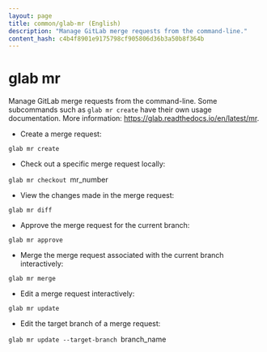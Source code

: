 ```yaml
---
layout: page
title: common/glab-mr (English)
description: "Manage GitLab merge requests from the command-line."
content_hash: c4b4f8901e9175798cf905806d36b3a50b8f364b
---
```

# glab mr

Manage GitLab merge requests from the command-line.
Some subcommands such as `glab mr create` have their own usage documentation.
More information: <https://glab.readthedocs.io/en/latest/mr>.

- Create a merge request:

`glab mr create`

- Check out a specific merge request locally:

`glab mr checkout `<span class="tldr-var badge badge-pill bg-dark-lm bg-white-dm text-white-lm text-dark-dm font-weight-bold">mr_number</span>

- View the changes made in the merge request:

`glab mr diff`

- Approve the merge request for the current branch:

`glab mr approve`

- Merge the merge request associated with the current branch interactively:

`glab mr merge`

- Edit a merge request interactively:

`glab mr update`

- Edit the target branch of a merge request:

`glab mr update --target-branch `<span class="tldr-var badge badge-pill bg-dark-lm bg-white-dm text-white-lm text-dark-dm font-weight-bold">branch_name</span>
